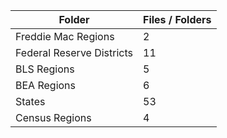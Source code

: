 | Folder                    |   Files / Folders |
|---------------------------|-------------------|
| Freddie Mac Regions       |                 2 |
| Federal Reserve Districts |                11 |
| BLS Regions               |                 5 |
| BEA Regions               |                 6 |
| States                    |                53 |
| Census Regions            |                 4 |